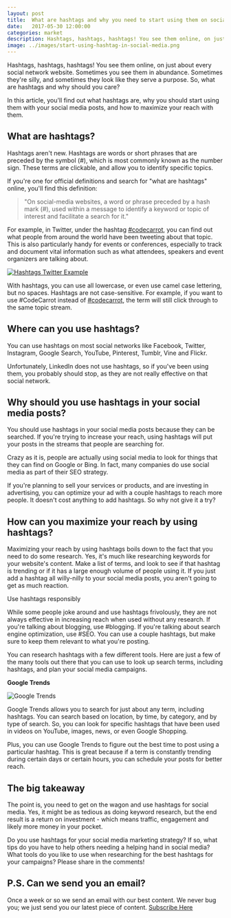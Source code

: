 ```yaml
---
layout: post
title:  What are hashtags and why you need to start using them on social media
date:   2017-05-30 12:00:00
categories: market
description: Hashtags, hashtags, hashtags! You see them online, on just about every social network website. Sometimes you see them in abundance. Sometimes they're silly, and sometimes they look like they serve a purpose.
image: ../images/start-using-hashtag-in-social-media.png
---
```


Hashtags, hashtags, hashtags! You see them online, on just about every social network website. Sometimes you see them in abundance. Sometimes they're silly, and sometimes they look like they serve a purpose. So, what are hashtags and why should you care?

In this article, you'll find out what hashtags are, why you should start using them with your social media posts, and how to maximize your reach with them.

## What are hashtags?

Hashtags aren't new. Hashtags are words or short phrases that are preceded by the symbol (#), which is most commonly known as the number sign. These terms are clickable, and allow you to identify specific topics.

If you're one for official definitions and search for "what are hashtags" online, you'll find this definition:

<blockquote>
"On social-media websites, a word or phrase preceded by a hash mark (#), used within a message to identify a keyword or topic of interest and facilitate a search for it."
</blockquote>

For example, in Twitter, under the hashtag [#codecarrot](https://twitter.com/search?q=%23codecarrot&src=typd), you can find out what people from around the world have been tweeting about that topic. This is also particularly handy for events or conferences, especially to track and document vital information such as what attendees, speakers and event organizers are talking about.

[![Hashtags Twitter Example](../images/hashtags-twitter-example.png)](https://twitter.com/search?q=%23codecarrot&src=typd)

With hashtags, you can use all lowercase, or even use camel case lettering, but no spaces. Hashtags are not case-sensitive. For example, if you want to use #CodeCarrot instead of [#codecarrot](https://twitter.com/search?q=%23codecarrot&src=typd), the term will still click through to the same topic stream.

## Where can you use hashtags?

You can use hashtags on most social networks like Facebook, Twitter, Instagram, Google Search, YouTube, Pinterest, Tumblr, Vine and Flickr.

Unfortunately, LinkedIn does not use hashtags, so if you've been using them, you probably should stop, as they are not really effective on that social network.

## Why should you use hashtags in your social media posts?

You should use hashtags in your social media posts because they can be searched. If you're trying to increase your reach, using hashtags will put your posts in the streams that people are searching for.

Crazy as it is, people are actually using social media to look for things that they can find on Google or Bing. In fact, many companies do use social media as part of their SEO strategy.

If you're planning to sell your services or products, and are investing in advertising, you can optimize your ad with a couple hashtags to reach more people. It doesn't cost anything to add hashtags. So why not give it a try?

## How can you maximize your reach by using hashtags?

Maximizing your reach by using hashtags boils down to the fact that you need to do some research. Yes, it's much like researching keywords for your website's content. Make a list of terms, and look to see if that hashtag is trending or if it has a large enough volume of people using it. If you just add a hashtag all willy-nilly to your social media posts, you aren't going to get as much reaction.

<div class="callout">
Use hashtags responsibly
</div>

While some people joke around and use hashtags frivolously, they are not always effective in increasing reach when used without any research. If you're talking about blogging, use #blogging. If you're talking about search engine optimization, use #SEO. You can use a couple hashtags, but make sure to keep them relevant to what you're posting.

You can research hashtags with a few different tools. Here are just a few of the many tools out there that you can use to look up search terms, including hashtags, and plan your social media campaigns.

**Google Trends**

![Google Trends](../images/google-trends.jpg)

Google Trends allows you to search for just about any term, including hashtags. You can search based on location, by time, by category, and by type of search. So, you can look for specific hashtags that have been used in videos on YouTube, images, news, or even Google Shopping.

Plus, you can use Google Trends to figure out the best time to post using a particular hashtag. This is great because if a term is constantly trending during certain days or certain hours, you can schedule your posts for better reach.

## The big takeaway

The point is, you need to get on the wagon and use hashtags for social media. Yes, it might be as tedious as doing keyword research, but the end result is a return on investment - which means traffic, engagement and likely more money in your pocket.

Do you use hashtags for your social media marketing strategy? If so, what tips do you have to help others needing a helping hand in social media? What tools do you like to use when researching for the best hashtags for your campaigns? Please share in the comments!

## P.S. Can we send you an email?

Once a week or so we send an email with our best content. We never bug you; we just send you our latest piece of content. <a href="#subscribe">Subscribe Here</a>